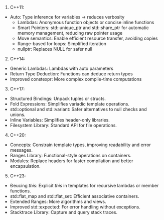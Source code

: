 1. C++11:
  *	Auto: Type inference for variables -> reduces verbosity
	* Lambdas: Anonymous function objects or concise inline functions
	* Smart Pointers: std::unique_ptr and std::share_ptr for automatic memory management, reducing raw pointer usage
	* Move semantics: Enable efficient resource transfer, avoiding copies
	* Range-based for loops: Simplified iteration
	* nullptr: Replaces NULL for safer null

2. C++14:
  * Generic Lambdas: Lambdas with auto parameters
  * Return Type Deduction: Functions can deduce return types
  * Improved constexpr: More complex compile-time computations

3. C++17:
  * Structured Bindings: Unpack tuples or structs.
  * Fold Expressions: Simplifies variadic template operations.
  * std::optional and std::variant: Safer alternatives to null checks and unions.
  * Inline Variables: Simplifies header-only libraries.
  * Filesystem Library: Standard API for file operations.

4. C++20:
  * Concepts: Constrain template types, improving readability and error messages.
  * Ranges Library: Functional-style operations on containers.
  * Modules: Replace headers for faster compilation and better encapsulation.

5. C++23:
  * Đeucing *this*: Explicit *this* in templates for recursive lambdas or member functions.
  * std::flat_map and std::flat_set: Efficient associative containers.
  * Extended Ranges: More algorithms and views.
  * Improved std::expected: For error handling without exceptions.
  * Stacktrace Library: Capture and query stack traces.
